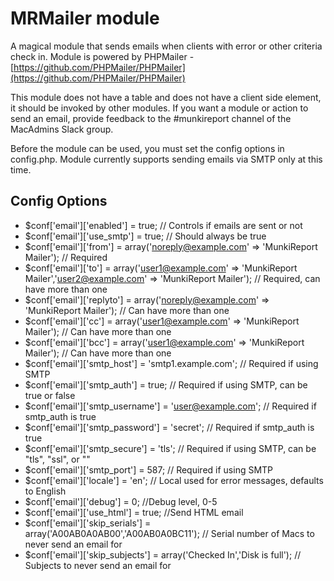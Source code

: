 MRMailer module
==============

A magical module that sends emails when clients with error or other criteria check in. Module is powered by PHPMailer - [https://github.com/PHPMailer/PHPMailer](https://github.com/PHPMailer/PHPMailer)

This module does not have a table and does not have a client side element, it should be invoked by other modules. If you want a module or action to send an email, provide feedback to the \#munkireport channel of the MacAdmins Slack group.

Before the module can be used, you must set the config options in config.php. Module currently supports sending emails via SMTP only at this time.

Config Options
---
* $conf['email']['enabled'] = true; // Controls if emails are sent or not
* $conf['email']['use_smtp'] = true; // Should always be true
* $conf['email']['from'] = array('noreply@example.com' => 'MunkiReport Mailer'); // Required
* $conf['email']['to'] = array('user1@example.com' => 'MunkiReport Mailer','user2@example.com' => 'MunkiReport Mailer'); // Required, can have more than one
* $conf['email']['replyto'] = array('noreply@example.com' => 'MunkiReport Mailer'); // Can have more than one
* $conf['email']['cc'] = array('user1@example.com' => 'MunkiReport Mailer'); // Can have more than one
* $conf['email']['bcc'] = array('user1@example.com' => 'MunkiReport Mailer'); // Can have more than one
* $conf['email']['smtp_host'] = 'smtp1.example.com'; // Required if using SMTP
* $conf['email']['smtp_auth'] = true; // Required if using SMTP, can be true or false
* $conf['email']['smtp_username'] = 'user@example.com'; // Required if smtp_auth is true
* $conf['email']['smtp_password'] = 'secret'; // Required if smtp_auth is true
* $conf['email']['smtp_secure'] = 'tls'; // Required if using SMTP, can be "tls", "ssl", or ""
* $conf['email']['smtp_port'] = 587; // Required if using SMTP
* $conf['email']['locale'] = 'en'; // Local used for error messages, defaults to English
* $conf['email']['debug'] = 0; //Debug level, 0-5
* $conf['email']['use_html'] = true; //Send HTML email
* $conf['email']['skip_serials'] = array('A00AB0A0AB00','A00AB0A0BC11'); // Serial number of Macs to never send an email for
* $conf['email']['skip_subjects'] = array('Checked In','Disk is full'); // Subjects to never send an email for

